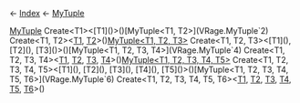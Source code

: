 ← [Index](Api-Index) ← [MyTuple](VRage.MyTuple)

[MyTuple<T1>](VRage.MyTuple`1) Create<T1><[T1]()>()[MyTuple<T1, T2>](VRage.MyTuple`2) Create<T1, T2><[T1](), [T2]()>()[MyTuple<T1, T2, T3>](VRage.MyTuple`3) Create<T1, T2, T3><[T1](), [T2](), [T3]()>()[MyTuple<T1, T2, T3, T4>](VRage.MyTuple`4) Create<T1, T2, T3, T4><[T1](), [T2](), [T3](), [T4]()>()[MyTuple<T1, T2, T3, T4, T5>](VRage.MyTuple`5) Create<T1, T2, T3, T4, T5><[T1](), [T2](), [T3](), [T4](), [T5]()>()[MyTuple<T1, T2, T3, T4, T5, T6>](VRage.MyTuple`6) Create<T1, T2, T3, T4, T5, T6><[T1](), [T2](), [T3](), [T4](), [T5](), [T6]()>()
